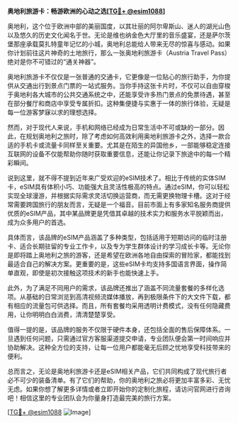 **奥地利旅游卡：畅游欧洲的心动之选[[TG💪+ @esim1088](https://t.me/s/esim1088)]**

奥地利，这个位于欧洲中部的美丽国度，以其壮丽的阿尔卑斯山、迷人的湖光山色以及悠久的历史文化闻名于世。无论是维也纳金色大厅里的音乐盛宴，还是萨尔茨堡那座承载莫扎特童年记忆的小城，奥地利总能给人带来无尽的惊喜与感动。如果你计划前往这片神奇的土地旅行，那么一张奥地利旅游卡（Austria Travel Pass）绝对是你不可错过的“通关神器”。

奥地利旅游卡不仅仅是一张普通的交通卡，它更像是一位贴心的旅行助手，为你提供从交通出行到景点门票的一站式服务。当你手持这张卡片时，不仅可以自由穿梭于奥地利各大城市的公共交通系统之中，还能享受许多热门景点的免票待遇，甚至在部分餐厅和商店中享受专属折扣。这种集便捷与实惠于一体的旅行体验，无疑是每一位游客梦寐以求的理想选择。

然而，对于现代人来说，手机和网络已经成为日常生活中不可或缺的一部分。因此，在规划奥地利之旅时，除了考虑如何高效利用奥地利旅游卡之外，选择一款合适的手机卡或流量卡同样至关重要。尤其是在陌生的异国他乡，一部能够稳定连接互联网的设备不仅能帮助你随时获取重要信息，还能让你记录下旅途中的每一个精彩瞬间。

说到这里，就不得不提到近年来广受欢迎的eSIM技术了。相比于传统的实体SIM卡，eSIM具有体积小巧、功能强大且灵活性极高的特点。通过eSIM，你可以轻松实现全球漫游，并根据实际需求灵活切换运营商，而无需更换物理卡槽。这对于经常需要跨国旅行的朋友而言，无疑是一个福音。目前市面上有多家知名服务商提供优质的eSIM产品，其中某品牌更是凭借其卓越的技术实力和服务水平脱颖而出，成为众多用户的首选。

具体而言，该品牌的eSIM产品涵盖了多种类型，包括适用于短期访问的临时注册卡、适合长期驻留的专业工作卡，以及专为学生群体设计的学习成长卡等。无论你是即将踏上奥地利之旅的游客，还是希望在欧洲各地自由探索的冒险家，都能找到最适合自己的解决方案。更重要的是，这些eSIM卡均支持多国语言界面，操作简单直观，即使是初次接触这项技术的新手也能快速上手。

此外，为了满足不同用户的需求，该品牌还推出了涵盖不同流量套餐的多样化选项。从基础的日常浏览到高清视频流媒体播放，再到极限条件下的大文件下载，都有相应的流量包可供选择。而且，所有套餐均采用透明计费模式，没有任何隐藏费用，让你明明白白消费，清清楚楚享受。

值得一提的是，该品牌的服务不仅限于硬件本身，还包括全面的售后保障体系。一旦遇到任何问题，只需通过官方客服渠道提交申请，专业团队便会第一时间响应并协助解决。这种全方位的支持，让每一位用户都能毫无后顾之忧地享受科技带来的便利。

总而言之，无论是奥地利旅游卡还是eSIM相关产品，它们共同构成了现代旅行者必不可少的装备清单。有了它们的帮助，你的奥地利之旅必将更加丰富多彩、无忧无虑。如果你想了解更多详情或者立即开始你的定制化旅程，请访问官网进行咨询吧！相信这里的专业团队会为你量身打造最完美的旅行方案。

[[TG💪+ @esim1088](https://t.me/s/esim1088) ![Image](https://i.postimg.cc/4NQfJmqS/Snipaste-2025-05-13-00-14-12.png)]